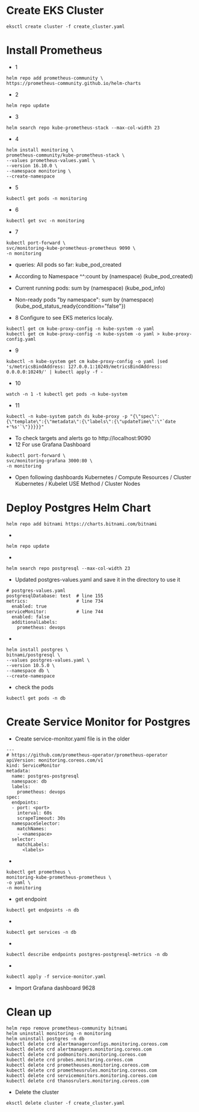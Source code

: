 # Create EKS Cluster
```
eksctl create cluster -f create_cluster.yaml
```
# Install Prometheus
- 1
```
helm repo add prometheus-community \
https://prometheus-community.github.io/helm-charts
```
- 2
```
helm repo update
```
- 3
```
helm search repo kube-prometheus-stack --max-col-width 23
```
- 4
```
helm install monitoring \
prometheus-community/kube-prometheus-stack \
--values prometheus-values.yaml \
--version 16.10.0 \
--namespace monitoring \
--create-namespace
```
- 5
```
kubectl get pods -n monitoring
```
- 6
```
kubectl get svc -n monitoring 
```
- 7
```
kubectl port-forward \
svc/monitoring-kube-prometheus-prometheus 9090 \
-n monitoring
```
- queries: All pods so far: kube_pod_created

- According to Namespace ^^:count by (namespace) (kube_pod_created)

- Current running pods: sum by (namespace) (kube_pod_info)

- Non-ready pods "by namespace": sum by (namespace) (kube_pod_status_ready{condition="false"})

- 8 Configure to see EKS meterics localy.
```
kubectl get cm kube-proxy-config -n kube-system -o yaml
kubectl get cm kube-proxy-config -n kube-system -o yaml > kube-proxy-config.yaml
```
- 9
```
kubectl -n kube-system get cm kube-proxy-config -o yaml |sed 's/metricsBindAddress: 127.0.0.1:10249/metricsBindAddress: 0.0.0.0:10249/' | kubectl apply -f -
```
- 10
```
watch -n 1 -t kubectl get pods -n kube-system
```
- 11
```
kubectl -n kube-system patch ds kube-proxy -p "{\"spec\":{\"template\":{\"metadata\":{\"labels\":{\"updateTime\":\"`date +'%s'`\"}}}}}"
```
- To check targets and alerts go to http://localhost:9090 
- 12 For use Grafana Dashboard
```
kubectl port-forward \
svc/monitoring-grafana 3000:80 \
-n monitoring 
```
- Open following dashboards
Kubernetes / Compute Resources / Cluster
Kubernetes / Kubelet
USE Method / Cluster
Nodes

# Deploy Postgres Helm Chart
```
helm repo add bitnami https://charts.bitnami.com/bitnami
```
- 
```
helm repo update
```
- 
```
helm search repo postgresql --max-col-width 23
```
- Updated postgres-values.yaml and save it in the directory to use it
```
# postgres-values.yaml
postgresqlDatabase: test  # line 155
metrics:                  # line 734
  enabled: true
serviceMonitor:           # line 744
  enabled: false
  additionalLabels:
    prometheus: devops
```
- 
```
helm install postgres \
bitnami/postgresql \
--values postgres-values.yaml \
--version 10.5.0 \
--namespace db \
--create-namespace
```
- check the pods
```
kubectl get pods -n db
```

# Create Service Monitor for Postgres
- Create service-monitor.yaml file is in the older
```
---
# https://github.com/prometheus-operator/prometheus-operator
apiVersion: monitoring.coreos.com/v1
kind: ServiceMonitor
metadata:
  name: postgres-postgresql
  namespace: db
  labels:
    prometheus: devops
spec:
  endpoints:
  - port: <port>
    interval: 60s
    scrapeTimeout: 30s
  namespaceSelector:
    matchNames:
    - <namespace>
  selector:
    matchLabels:
      <labels>
```
- 
```
kubectl get prometheus \
monitoring-kube-prometheus-prometheus \
-o yaml \
-n monitoring
```
- get endpoint
```
kubectl get endpoints -n db
```
- 
```
kubectl get services -n db
```
- 
```
kubectl describe endpoints postgres-postgresql-metrics -n db
```
- 
```
kubectl apply -f service-monitor.yaml
```
- Import Grafana dashboard 9628
# Clean up 
```
helm repo remove prometheus-community bitnami
helm uninstall monitoring -n monitoring
helm uninstall postgres -n db
kubectl delete crd alertmanagerconfigs.monitoring.coreos.com
kubectl delete crd alertmanagers.monitoring.coreos.com
kubectl delete crd podmonitors.monitoring.coreos.com
kubectl delete crd probes.monitoring.coreos.com
kubectl delete crd prometheuses.monitoring.coreos.com
kubectl delete crd prometheusrules.monitoring.coreos.com
kubectl delete crd servicemonitors.monitoring.coreos.com
kubectl delete crd thanosrulers.monitoring.coreos.com
```
- Delete the cluster
```
eksctl delete cluster -f create_cluster.yaml
```